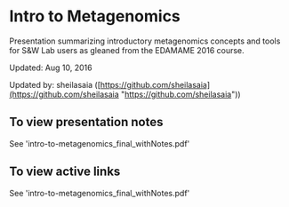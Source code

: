 # Intro to Metagenomics

Presentation summarizing introductory metagenomics concepts and tools for S&W Lab users as gleaned from the EDAMAME 2016 course.

Updated: Aug 10, 2016

Updated by: sheilasaia ([https://github.com/sheilasaia](https://github.com/sheilasaia "https://github.com/sheilasaia"))

## To view presentation notes
See 'intro-to-metagenomics_final_withNotes.pdf'

## To view active links
See 'intro-to-metagenomics_final_withNotes.pdf'